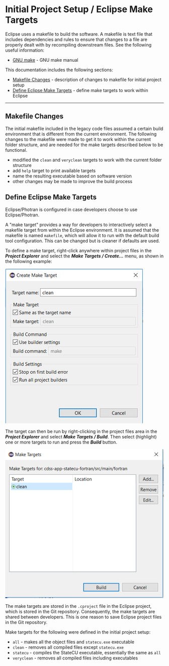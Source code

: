 # Initial Project Setup / Eclipse Make Targets

Eclipse uses a makefile to build the software.  A makefile is text file that includes dependencies and rules to ensure that changes to a file
are properly dealt with by recompiling downstream files.  See the following useful information:

* [GNU make](https://www.gnu.org/software/make/manual/make.html) - GNU make manual

This documentation includes the following sections:

* [Makefile Changes](#makefile-changes) - description of changes to makefile for initial project setup
* [Define Eclipse Make Targets](#define-eclipse-make-targets) - define make targets to work within Eclipse

------------------

## Makefile Changes

The initial makefile included in the legacy code files assumed a certain build environment that is different from the current environment.
The following changes to the makefile were made to get it to work within the current folder structure,
and are needed for the make targets described below to be functional.

* modified the `clean` and `veryclean` targets to work with the current folder structure
* add `help` target to print available targets
* name the resulting executable based on software version
* other changes may be made to improve the build process

## Define Eclipse Make Targets

Eclipse/Photran is configured in case developers choose to use Eclipse/Photran.

A "make target" provides a way for developers to interactively select a makefile target from within the Eclipse environment.
It is assumed that the makefile is named `makefile`, which will allow it to run with the default build tool configuration.
This can be changed but is cleaner if defaults are used.

To define a make target, right-click anywhere within project files in the ***Project Explorer*** and select the ***Make Targets / Create...*** menu,
as shown in the following example:

![make target - create](eclipse-make-targets-images/eclipse-make-target-create-clean.png)

The target can then be run by right-clicking in the project files area in the ***Project Explorer*** and select ***Make Targets / Build***.
Then select (highlight) one or more targets to run and press the ***Build*** button.

![make target - build](eclipse-make-targets-images/eclipse-make-target-build-clean.png)

The make targets are stored in the `.cproject` file in the Eclipse project, which is stored in the Git repository.
Consequently, the make targets are shared between developers.
This is one reason to save Eclipse project files in the Git repository.

Make targets for the following were defined in the initial project setup:

* `all` - makes all the object files and `statecu.exe` executable
* `clean` - removes all compiled files except `statecu.exe`
* `statecu` - compiles the StateCU executable, essentially the same as `all`
* `veryclean` - removes all compiled files including executables
